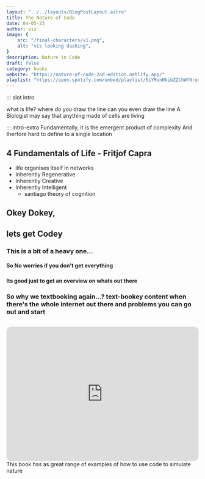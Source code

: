 ```yaml
---
layout: "../../layouts/BlogPostLayout.astro"
title: The Nature of Code
date: 04-05-23
author: viz
image: {
    src: "/final-characters/v1.png",
    alt: "viz looking dashing",
}
description: Nature in Code
draft: false
category: books
website: "https://nature-of-code-2nd-edition.netlify.app/"
playlist: "https://open.spotify.com/embed/playlist/5iYMunHkibZZChWf0rudZ5?utm_source=generator"
---
```

::: slot intro

what is life?
where do you draw the line
can you even draw the line
A Biologist may say that anything made of cells are living

::: intro-extra
Fundamentally, it is the emergent product of complexity
And therfore hard to define to a single location

## 4 Fundamentals of Life - Fritjof Capra
- life organises itself in networks
- Inherently Regenerative
- Inherently Creative
- Inherently Intelligent
    - santiago theory of cognition








## Okey Dokey,
## lets get Codey
###  This is a bit of a heavy one...
#### So No worries if you don't get everything
###
#### Its good just to get an overview on whats out there
### So why we textbooking again...? text-bookey content when there's the whole internet out there and problems you can go out and start 
## 
<iframe style="border-radius:12px" src="https://open.spotify.com/embed/playlist/5iYMunHkibZZChWf0rudZ5?utm_source=generator" width="100%" height="352" frameBorder="0" allowfullscreen="" allow="autoplay; clipboard-write; encrypted-media; fullscreen; picture-in-picture" loading="lazy"></iframe>
This book has as great range of examples of how to use code to simulate nature